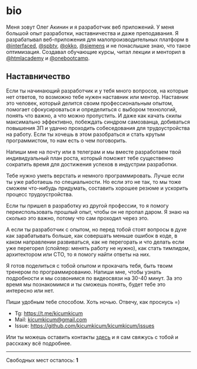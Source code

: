 # bio

Меня зовут Олег Акинин и я разработчик веб приложений. У меня большой опыт разработки, наставничества и даже преподавания. Я разрабатывал веб-приложения для малопроизводительных платформ в [@interfaced](https://interfaced.tv), [@spbtv](https://ru.spbtv.com), [@okko](https://okko.tv), [@siemens](https://siemens.com) и не понаслышке знаю, что такое оптимизация. Создавал обучающие курсы, читал лекции и менторил в [@htmlacademy](https://htmlacademy.ru) и [@onebootcamp](https://m.facebook.com/onebootcamp/).

## Наставничество

Если ты начинающий разработчик и у тебя много вопросов, на которые нет ответов, то возможно тебе нужен наставник или ментор. Наставник это человек, который делится своим профессиональным опытом, помогает сфокусироваться и определиться с выбором технологий, понять что важно, а что можно пропустить. И даже как качать скилы максимально эффективно, побеждать синдром самозванца, добиваться повышения ЗП и удачно проходить собеседования для трудоустройства на работу. Если ты хочешь в этом разобраться и стать крутым программистом, то нам есть о чем поговорить.

Напиши мне на почту или в телеграм и мы вместе разработаем твой индивидуальный план роста, который поможет тебе существенно сократить время для достижения успехов в индустрии разработки.

Тебе нужно уметь верстать и немного программировать. Лучше если ты уже работаешь по специальности. Но если это не так, то мы тоже сможем что-нибудь придумать, составить хорошее резюме и ускорить процесс трудоустройства.

Если ты пришел в разработку из другой профессии, то я помогу переиспользовать прошлый опыт, чтобы он не пропал даром. Я знаю на сколько это важно, потому что сам проходил через это.

А если ты разработчик с опытом, но перед тобой стоят вопросы в духе как зарабатывать больше, как совершать меньше ошибок в коде, в каком направлении развиваться, как не перегорать и что делать если уже перегорел (спойлер: менять работу не нужно), как стать тимлидом, архитектором или CTO, то я помогу найти ответы на них.

Я готов поделиться с тобой опытом и прокачать тебя, быть твоим тренером по программированию. Напиши мне, чтобы узнать подробности и мы созвонимся по видеосвязи на 30-40 минут. За это время мы познакомимся и ты сможешь понять, будет тебе это интересно или нет.

Пиши удобным тебе способом. Хоть ночью. Отвечу, как проснусь =)

- Tg: https://t.me/kicumkicum
- Mail: kicumkicum@gmail.com
- Issue: https://github.com/kicumkicum/kicumkicum/issues

Или ты можешь оставить контакты [здесь](https://forms.gle/C43ArKRTtFHFh7XY7) и я сам свяжусь с тобой и расскажу всё подробнее.

---

Свободных мест осталось: **1**
